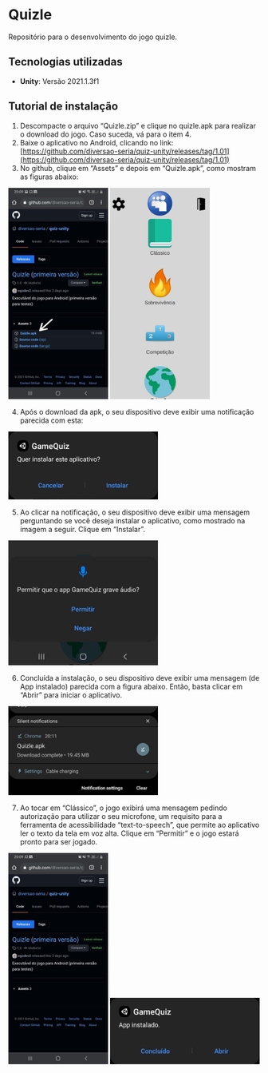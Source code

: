 # Quizle
 Repositório para o desenvolvimento do jogo quizle.

## Tecnologias utilizadas

* **Unity**: Versão 2021.1.3f1

## Tutorial de instalação
1.  Descompacte o arquivo “Quizle.zip” e clique no quizle.apk para realizar o download do jogo. Caso suceda, vá para o item 4.
2.  Baixe o aplicativo no Android, clicando no link: [https://github.com/diversao-seria/quiz-unity/releases/tag/1.01](https://github.com/diversao-seria/quiz-unity/releases/tag/1.01)
3.  No github, clique em “Assets” e depois em “Quizle.apk”, como mostram as figuras abaixo:

<img src="tutorial/image1.jpg" alt="github quizle" width="200"/> <img src="tutorial/image2.jpg" alt="github quizle apk download" width="200"/>

4. Após o download da apk, o seu dispositivo deve exibir uma notificação parecida com esta:

<img src="tutorial/image3.jpg" alt="download quizle finalizado" width="300"/>

5. Ao clicar na notificação, o seu dispositivo deve exibir uma mensagem perguntando se você deseja instalar o aplicativo, como mostrado na imagem a seguir. Clique em “Instalar”.

<img src="tutorial/image4.jpg" alt="quizle instalação" width="300"/>

6. Concluída a instalação, o seu dispositivo deve exibir uma mensagem (de App instalado) parecida com a figura abaixo. Então, basta clicar em “Abrir” para iniciar o aplicativo.

<img src="tutorial/image5.jpg" alt="quizle instalado" width="300"/>

7.  Ao tocar em “Clássico”, o jogo exibirá uma mensagem pedindo autorização para utilizar o seu microfone, um requisito para a ferramenta de acessibilidade “text-to-speech”, que permite ao aplicativo ler o texto da tela em voz alta. Clique em “Permitir” e o jogo estará pronto para ser jogado.

<img src="tutorial/image6.jpg" alt="quizle página inicial" width="200"/> <img src="tutorial/image7.jpg" alt="quizle permissão" width="300"/>
